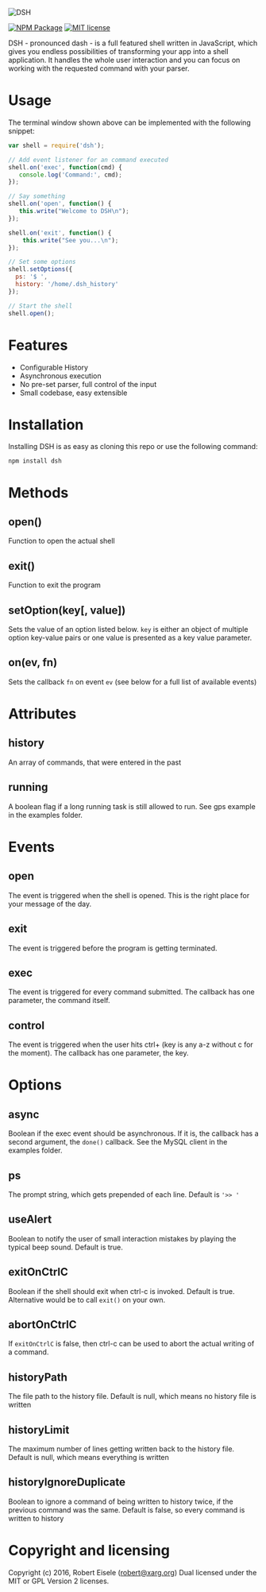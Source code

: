 ![DSH](https://github.com/infusion/node-dsh/blob/master/logo.png?raw=true "Javascript Shell")

[![NPM Package](https://img.shields.io/npm/v/dsh.svg?style=flat)](https://npmjs.org/package/dsh "View this project on npm")
[![MIT license](http://img.shields.io/badge/license-MIT-brightgreen.svg)](http://opensource.org/licenses/MIT)

DSH - pronounced dash - is a full featured shell written in JavaScript, which gives you endless possibilities of transforming your app into a shell application. It handles the whole user interaction and you can focus on working with the requested command with your parser.

Usage
===
The terminal window shown above can be implemented with the following snippet:

```javascript
var shell = require('dsh');

// Add event listener for an command executed
shell.on('exec', function(cmd) {
   console.log('Command:', cmd);
});

// Say something
shell.on('open', function() {
   this.write("Welcome to DSH\n");
});

shell.on('exit', function() {
    this.write("See you...\n");
});

// Set some options
shell.setOptions({
  ps: '$ ',
  history: '/home/.dsh_history'
});

// Start the shell
shell.open();
```

Features
===

- Configurable History
- Asynchronous execution
- No pre-set parser, full control of the input
- Small codebase, easy extensible


Installation
===
Installing DSH is as easy as cloning this repo or use the following command:

```
npm install dsh
```

Methods
===

open()
---
Function to open the actual shell

exit()
---
Function to exit the program

setOption(key[, value])
---
Sets the value of an option listed below. `key` is either an object of multiple option key-value pairs or one value is presented as a key value parameter.

on(ev, fn)
---
Sets the callback `fn` on event `ev` (see below for a full list of available events)


Attributes
===

history
---
An array of commands, that were entered in the past

running
---
A boolean flag if a long running task is still allowed to run. See gps example in the examples folder.

Events
===
open
---
The event is triggered when the shell is opened. This is the right place for your message of the day.

exit
---
The event is triggered before the program is getting terminated.

exec
---
The event is triggered for every command submitted. The callback has one parameter, the command itself.

control
---
The event is triggered when the user hits ctrl+<key> (key is any a-z without c for the moment). The callback has one parameter, the key.

Options
===

async
---
Boolean if the exec event should be asynchronous. If it is, the callback has a second argument, the `done()` callback. See the MySQL client in the examples folder.

ps
---
The prompt string, which gets prepended of each line. Default is `'>> '`

useAlert
---
Boolean to notify the user of small interaction mistakes by playing the typical beep sound. Default is true.

exitOnCtrlC
---
Boolean if the shell should exit when ctrl-c is invoked. Default is true. Alternative would be to call `exit()` on your own.

abortOnCtrlC
---
If `exitOnCtrlC` is false, then ctrl-c can be used to abort the actual writing of a command.

historyPath
---
The file path to the history file. Default is null, which means no history file is written

historyLimit
---
The maximum number of lines getting written back to the history file. Default is null, which means everything is written

historyIgnoreDuplicate
---
Boolean to ignore a command of being written to history twice, if the previous command was the same. Default is false, so every command is written to history

Copyright and licensing
===
Copyright (c) 2016, Robert Eisele (robert@xarg.org)
Dual licensed under the MIT or GPL Version 2 licenses.
